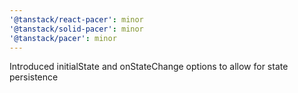 ```yaml
---
'@tanstack/react-pacer': minor
'@tanstack/solid-pacer': minor
'@tanstack/pacer': minor
---
```


Introduced initialState and onStateChange options to allow for state persistence

